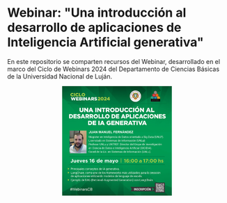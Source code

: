 # Webinar: "Una introducción al desarrollo de aplicaciones de Inteligencia Artificial generativa"

En este repositorio se comparten recursos del Webinar, desarrollado en el marco del Ciclo de Webinars 2024 del Departamento de Ciencias Básicas de la Universidad Nacional de Luján.

<p align="center">
  <img src="webinar-computacion.jpg" alt="Texto alternativo" width="50%">
</p>
